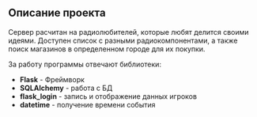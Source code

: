 ## Описание проекта
Сервер расчитан на радиолюбителей, которые любят делится своими идеями.
Доступен список с разными радиокомпонентами, а также поиск магазинов в определенном городе для их покупки.

За работу программы отвечают библиотеки:
- **Flask** - Фреймворк
- **SQLAlchemy** - работа с БД
- **flask_login** - запись и отображение данных игроков
- **datetime** - получение времени события